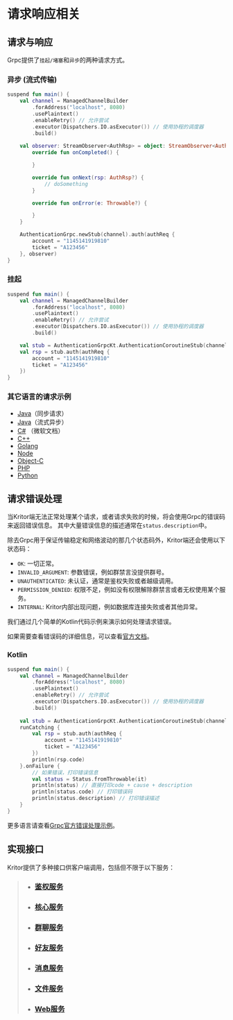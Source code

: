 # 请求响应相关

## 请求与响应

Grpc提供了`挂起/堵塞`和`异步`的两种请求方式。

### 异步 (流式传输)

```kotlin
suspend fun main() {
    val channel = ManagedChannelBuilder
        .forAddress("localhost", 8080)
        .usePlaintext()
        .enableRetry() // 允许尝试
        .executor(Dispatchers.IO.asExecutor()) // 使用协程的调度器
        .build()
    
    val observer: StreamObserver<AuthRsp> = object: StreamObserver<AuthRsp> {
        override fun onCompleted() {

        }

        override fun onNext(rsp: AuthRsp?) {
            // doSomething
        }

        override fun onError(e: Throwable?) {

        }
    }

    AuthenticationGrpc.newStub(channel).auth(authReq {
        account = "1145141919810"
        ticket = "A123456"
    }, observer)
}
```

### 挂起

```kotlin
suspend fun main() {
    val channel = ManagedChannelBuilder
        .forAddress("localhost", 8080)
        .usePlaintext()
        .enableRetry() // 允许尝试
        .executor(Dispatchers.IO.asExecutor()) // 使用协程的调度器
        .build()

    val stub = AuthenticationGrpcKt.AuthenticationCoroutineStub(channel)
    val rsp = stub.auth(authReq {
        account = "1145141919810"
        ticket = "A123456"
    })
}
```

### 其它语言的请求示例

- [Java](https://grpc.io/docs/languages/java/basics/#calling-service-methods)（同步请求）
- [Java](https://grpc.io/docs/languages/java/basics/#client-side-streaming-rpc)（流式异步）
- [C#](https://learn.microsoft.com/zh-cn/aspnet/core/tutorials/grpc/grpc-start?view=aspnetcore-8.0&tabs=visual-studio#create-the-grpc-client-in-a-net-console-app) （微软文档）
- [C++](https://grpc.io/docs/languages/cpp/basics/#calling-service-methods)
- [Golang](https://grpc.io/docs/languages/go/basics/#calling-service-methods)
- [Node](https://grpc.io/docs/languages/node/basics/#calling-service-methods)
- [Object-C](https://grpc.io/docs/languages/objective-c/basics/#calling-service-methods)
- [PHP](https://grpc.io/docs/languages/php/basics/#calling-service-methods)
- [Python](https://grpc.io/docs/languages/python/basics/#calling-service-methods)

## 请求错误处理

当Kritor端无法正常处理某个请求，或者请求失败的时候，将会使用Grpc的错误码来返回错误信息。 其中大量错误信息的描述通常在``status.description``中。

除去Grpc用于保证传输稳定和网络波动的那几个状态码外，Kritor端还会使用以下状态码：

- `OK`: 一切正常。
- `INVALID_ARGUMENT`: 参数错误，例如群禁言没提供群号。
- `UNAUTHENTICATED`: 未认证，通常是鉴权失败或者越级调用。
- `PERMISSION_DENIED`: 权限不足，例如没有权限解除群禁言或者无权使用某个服务。
- `INTERNAL`: Kritor内部出现问题，例如数据库连接失败或者其他异常。

我们通过几个简单的Kotlin代码示例来演示如何处理请求错误。

如果需要查看错误码的详细信息，可以查看[官方文档](https://github.com/grpc/grpc/blob/master/doc/statuscodes.md)。

### Kotlin

```kotlin
suspend fun main() {
    val channel = ManagedChannelBuilder
        .forAddress("localhost", 8080)
        .usePlaintext()
        .enableRetry() // 允许尝试
        .executor(Dispatchers.IO.asExecutor()) // 使用协程的调度器
        .build()
    
    val stub = AuthenticationGrpcKt.AuthenticationCoroutineStub(channel)
    runCatching {
        val rsp = stub.auth(authReq {
            account = "1145141919810"
            ticket = "A123456"
        })
        println(rsp.code)
    }.onFailure {
        // 如果错误，打印错误信息
        val status = Status.fromThrowable(it)
        println(status) // 直接打印code + cause + description
        println(status.code) // 打印错误码
        println(status.description) // 打印错误描述
    }
}
```

更多语言请查看[Grpc官方错误处理示例](https://grpc.io/docs/guides/error/)。

## 实现接口

Kritor提供了多种接口供客户端调用，包括但不限于以下服务：

> - ### [鉴权服务](/docs/request/authentication.md)
>
> - ### [核心服务](/docs/request/core.md)
>
> - ### [群聊服务](/docs/request/group.md)
> 
> - ### [好友服务](/docs/request/friend.md)
> 
> - ### [消息服务](/docs/request/message.md)
> 
> - ### [文件服务](/docs/request/file.md)
> - ### [Web服务](/docs/request/web.md)
